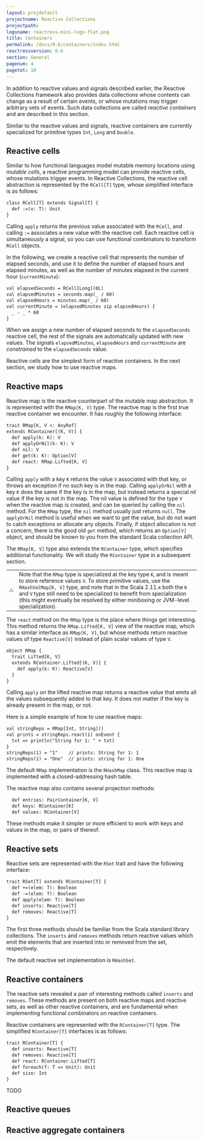 ```yaml
---
layout: projdefault
projectname: Reactive Collections
projectpath: 
logoname: reactress-mini-logo-flat.png
title: Containers
permalink: /docs/0.6/containers/index.html
reactressversion: 0.6
section: General
pagenum: 4
pagetot: 10
---
```



In addition to reactive values and signals described earlier,
the Reactive Collections framework also provides data collections
whose contents can change as a result of certain events,
or whose mutations may trigger arbitrary sets of events.
Such data collections are called *reactive containers*
and are described in this section.

Similar to the reactive values and signals,
reactive containers are currently specialized
for primitive types `Int`, `Long` and `Double`.


## Reactive cells

Similar to how functional languages model mutable memory locations using *mutable cells*,
a reactive programming model can provide reactive cells,
whose mutations trigger events.
In Reactive Collections,
the reactive cell abstraction is represented by the `RCell[T]` type,
whose simplified interface is as follows:

    class RCell[T] extends Signal[T] {
      def :=(x: T): Unit
    }

Calling `apply` returns the previous value associated with the `RCell`,
and calling `:=` associates a new value with the reactive cell.
Each reactive cell is simultaneously a signal,
so you can use functional combinators to transform `RCell` objects.

In the following, we create a reactive cell that represents the number of elapsed seconds,
and use it to define the number of elapsed hours and elapsed minutes,
as well as the number of minutes elapsed in the current hour (`currentMinute`):

    val elapsedSeconds = RCell[Long](0L)
    val elapsedMinutes = seconds.map(_ / 60)
    val elapsedHours = minutes.map(_ / 60)
    val currentMinute = (elapsedMinutes zip elapsedHours) {
      _ - _ * 60
    }

When we assign a new number of elapsed seconds to the `elapsedSeconds` reactive cell,
the rest of the signals are automatically updated with new values.
The signals `elapsedMinutes`, `elapsedHours` and `currentMinute`
are *constrained* to the `elapsedSeconds` value.

Reactive cells are the simplest form of reactive containers.
In the next section,
we study how to use reactive maps.


## Reactive maps

Reactive map is the reactive counterpart of the mutable map abstraction.
It is represented with the `RMap[K, V]` type.
The reactive map is the first true reactive container we encounter.
It has roughly the following interface:

    trait RMap[K, V <: AnyRef]
    extends RContainer[(K, V)] {
      def apply(k: K): V
      def applyOrNil(k: K): V
      def nil: V
      def get(k: K): Option[V]
      def react: RMap.Lifted[K, V]
    }

Calling `apply` with a key `K` returns the value `V` associated with that key,
or throws an exception if no such key is in the map.
Calling `applyOrNil` with a key `K` does the same if the key is in the map,
but instead returns a special *nil* value if the key is not in the map.
The nil value is defined for the type `V` when the reactive map is created,
and can be queried by calling the `nil` method.
For the `RMap` type, the `nil` method usually just returns `null`.
The `applyOrNil` method is useful when we want to get the value,
but do not want to catch exceptions or allocate any objects.
Finally, if object allocation is not a concern,
there is the good old `get` method, which returns an `Option[V]` object,
and should be known to you from the standard Scala collection API.

The `RMap[K, V]` type also extends the `RContainer` type,
which specifies additional functionality.
We will study the `RContainer` type in a subsequent section.

<table class="docs-tip">
<td><img src="/resources/images/reactress-warning.png"/></td>
<td>
Note that the <code>RMap</code> type is specialized at the key type <code>K</code>,
and is meant to store reference values <code>V</code>.
To store primitive values, use the <code>RHashValMap[K, V]</code> type,
and note that in the Scala 2.11.x both the <code>K</code> and <code>V</code> type
still need to be specialized to benefit from specialization
(this might eventually be resolved by either miniboxing
or JVM-level specialization).
</td>
</table>

The `react` method on the `RMap` type is the place where things get interesting.
This method returns the `RMap.Lifted[K, V]` view of the reactive map,
which has a similar interface as `RMap[K, V]`,
but whose methods return reactive values of type `Reactive[V]`
instead of plain scalar values of type `V`.

    object RMap {
      trait Lifted[K, V]
      extends RContainer.Lifted[(K, V)] {
        def apply(k: K): Reactive[V]
      }
    }

Calling `apply` on the lifted reactive map returns
a reactive value that emits all the values subsequently added to that key.
It does not matter if the key is already present in the map, or not.

Here is a simple example of how to use reactive maps:

    val stringReps = RMap[Int, String]()
    val prints = stringReps.react(1) onEvent {
      txt => println("String for 1: " + txt)
    }
    stringReps(1) = "1"    // prints: String for 1: 1
    stringReps(1) = "One"  // prints: string for 1: One

The default `RMap` implementation is the `RHashMap` class.
This reactive map is implemented with a closed-addressing hash table.

The reactive map also contains several projection methods:

      def entries: PairContainer[K, V]
      def keys: RContainer[K]
      def values: RContainer[V]

These methods make it simpler or more efficient
to work with keys and values in the map, or pairs of thereof.


## Reactive sets

Reactive sets are represented with the `RSet` trait and have the following interface:

    trait RSet[T] extends RContainer[T] {
      def +=(elem: T): Boolean
      def -=(elem: T): Boolean
      def apply(elem: T): Boolean
      def inserts: Reactive[T]
      def removes: Reactive[T]
    }

The first three methods should be familiar from the Scala standard library collections.
The `inserts` and `removes` methods return reactive values which emit the elements that
are inserted into or removed from the set, respectively.

The default reactive set implementation is `RHashSet`.


## Reactive containers

The reactive sets revealed a pair of interesting methods called `inserts` and `removes`.
These methods are present on both reactive maps and reactive sets,
as well as other reactive containers,
and are fundamental when implementing functional combinators on reactive containers. 

Reactive containers are represented with the `RContainer[T]` type.
The simplified `RContainer[T]` interfaces is as follows:

    trait RContainer[T] {
      def inserts: Reactive[T]
      def removes: Reactive[T]
      def react: RContainer.Lifted[T]
      def foreach(f: T => Unit): Unit
      def size: Int
    }

TODO


## Reactive queues


## Reactive aggregate containers



